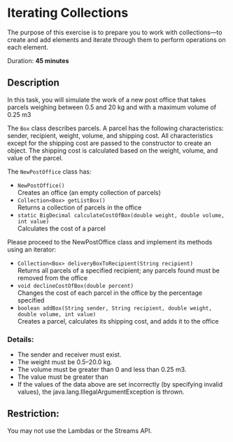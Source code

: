 # Iterating Collections
 
The purpose of this exercise is to prepare you to work with collections—to create and add elements and iterate through   them to perform operations on each element.

Duration: **45 minutes**

## Description

In this task, you will simulate the work of a new post office that takes parcels weighing between 0.5 and 20 kg and with a maximum volume of 0.25 m3

The `Box` class describes parcels. A parcel has the following characteristics: sender, recipient, weight, volume, and shipping cost. All characteristics except for the shipping cost are passed to the constructor to create an object. The shipping cost is calculated based on the weight, volume, and value of the parcel.

The `NewPostOffice` class has:
- `NewPostOffice()`  
   Creates an office (an empty collection of parcels)
- `Collection<Box> getListBox()`  
   Returns a collection of parcels in the office
- `static BigDecimal calculateCostOfBox(double weight, double volume, int value)`  
   Calculates the cost of a parcel

Please proceed to the NewPostOffice class and implement its methods using an iterator:
- `Collection<Box> deliveryBoxToRecipient(String recipient)`  
   Returns all parcels of a specified recipient; any parcels found must be removed from the office
- `void declineCostOfBox(double percent)`  
   Changes the cost of each parcel in the office by the percentage specified
- `boolean addBox(String sender, String recipient, double weight, double volume, int value)`   
   Creates a parcel, calculates its shipping cost, and adds it to the office

### Details:

* The sender and receiver must exist.
* The weight must be 0.5–20.0 kg.
* The volume must be greater than 0 and less than 0.25 m3.
* The value must be greater than 
* If the values of the data above are set incorrectly (by specifying invalid values), the java.lang.IllegalArgumentException is thrown.

## Restriction:
You may not use the Lambdas or the Streams API.

